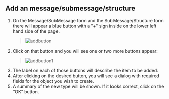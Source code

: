 ## Add an message/submessage/structure

1. On the Message/SubMessage form and the SubMessage/Structure form there will appear a blue button with a "+" sign inside on the lower left hand side of the page.
    > ![addbutton](assets/images/mim/addbutton.jpg)
2. Click on that button and you will see one or two more buttons appear:
    > ![addbutton1](assets/images/mim/addbutton1.jpg)
3. The label on each of those buttons will describe the item to be added.
4. After clicking on the desired button, you will see a dialog with required fields for the object you wish to create.
5. A summary of the new type will be shown. If it looks correct, click on the “OK” button.
